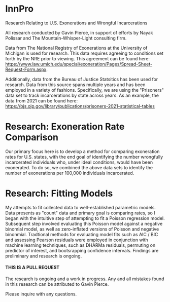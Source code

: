 # InnPro
Research Relating to U.S. Exonerations and Wrongful Incarcerations

All research conducted by Gavin Pierce, in support of efforts by Nayak Polissar and The Mountain-Whisper-Light consulting firm. 

Data from The National Registry of Exonerations at the University of Michigan is used for research. This data requires agreeing to conditions set forth by the NRE prior to viewing.
This agreement can be found here: 
https://www.law.umich.edu/special/exoneration/Pages/Spread-Sheet-Request-Form.aspx.

Additionally, data from the Bureau of Justice Statsitics has been used for research. Data from this source spans multiple years and has been employed in a variety of fashions.
Specifically, we are using the "Prisoners" data set to track incarcerations by state across years. As an example, the data from 2021 can be found here:
https://bjs.ojp.gov/library/publications/prisoners-2021-statistical-tables

# Research: Exoneration Rate Comparison

Our primary focus here is to develop a method for comparing exoneration rates for U.S. states, with the end goal of identifying the number wrongfully incarcerated individuals who, under ideal conditions, would have been exonerated. To do so, we combined the above data sets to identify the number of exonerations per 100,000 individuals incarcerated. 

# Research: Fitting Models

My attempts to fit collected data to well-established parametric models. Data presents as "count" data and primary goal is comparing rates, so I began with the intuitive step of attempting to fit a Poisson regression model. Subsequent step involved evaluating this Poisson model against a negative binomial model, as well as zero-inflated versions of Poisson and negative binonmial. Tradtional methods for evaluating model fits such as AIC / BIC and assessing Pearson residuals were employed in conjunction with machine learning techniques, such as DHARMa residuals, permuting on predictor of interest, and bootsrapping confidence intervals. Findings are preliminary and research is ongoing.


#### THIS IS A PULL REQUEST ####



The research is ongoing and a work in progress. Any and all mistakes found in this research can be attributed to Gavin Pierce. 

Please inquire with any questions.

